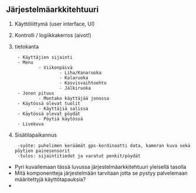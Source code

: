 ##  Järjestelmäarkkitehtuuri

1. Käyttöliittymä (user interface, UI)
        
2. Kontrolli / logiikkakerros (aivot!)

3. tietokanta
        
        - Käyttäjien sijainti
        - Menu
                - Viikonpäivä
                        - Liha/Kanaruoka
                        - Kalaruoka
                        - Kasvisvaihtoehto      
                        - Jälkiruoka
        - Jonon pituus
                - Montako käyttäjää jonossa
        - Käytössä olevat tuolit
                - Käyttäjiä salissa
        - Käytössä olevat pöydät
                - Pöytiä käytössä
        - Livekuva
        
4. Sisätilapaikannus

        -syöte: puhelimen keräämät gps-kordinaatti data, kameran kuva sekä pöytien painesensorit
        -tulos: sijaintitiedot ja varatut penkit/pöydät


* Pyri kuvailemaan tässä luvussa järjestelmäarkkitehtuuri yleisellä tasolla
* Mitä komponentteja järjestelmään tarvitaan jotta se pystyy palvelemaan määritettyjä käyttötapauksia?
*
